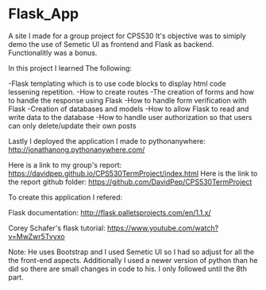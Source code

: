 # Flask_App
A site I made for a group project for CPS530
It's objective was to simiply demo the use of Semetic UI as frontend and Flask as backend. Functionalitly was a bonus.

In this project I learned The following:

-Flask templating which is to use code blocks to display html code lessening repetition.
-How to create routes 
-The creation of forms and how to handle the response using Flask
-How to handle form verification with Flask
-Creation of databases and models
-How to allow Flask to read and write data to the database
-How to handle user authorization so that users can only delete/update their own posts

Lastly I deployed the application I made to pythonanywhere: http://jonathanong.pythonanywhere.com/

Here is a link to my group's report: https://davidpep.github.io/CPS530TermProject/index.html
Here is the link to the report github folder: https://github.com/DavidPep/CPS530TermProject

To create this application I refered:

Flask documentation:
http://flask.palletsprojects.com/en/1.1.x/

Corey Schafer's flask tutorial:
https://www.youtube.com/watch?v=MwZwr5Tvyxo

Note: He uses Bootstrap and I used Semetic UI so I had so adjust for all the the front-end aspects. Additionally I used a newer version of python than he did so there are small changes in code to his. I only followed until the 8th part. 
